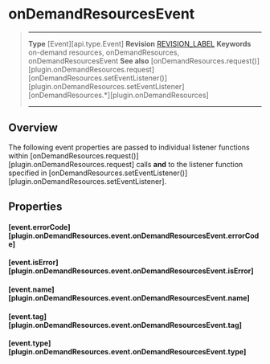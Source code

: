
# onDemandResourcesEvent

> --------------------- ------------------------------------------------------------------------------------------
> __Type__              [Event][api.type.Event]
> __Revision__          [REVISION_LABEL](REVISION_URL)
> __Keywords__          on-demand resources, onDemandResources, onDemandResourcesEvent
> __See also__          [onDemandResources.request()][plugin.onDemandResources.request]
>                       [onDemandResources.setEventListener()][plugin.onDemandResources.setEventListener]
>						[onDemandResources.*][plugin.onDemandResources]
> --------------------- ------------------------------------------------------------------------------------------

## Overview

The following event properties are passed to individual listener functions within [onDemandResources.request()][plugin.onDemandResources.request] calls __and__ to the listener function specified in [onDemandResources.setEventListener()][plugin.onDemandResources.setEventListener].


## Properties

#### [event.errorCode][plugin.onDemandResources.event.onDemandResourcesEvent.errorCode]

#### [event.isError][plugin.onDemandResources.event.onDemandResourcesEvent.isError]

#### [event.name][plugin.onDemandResources.event.onDemandResourcesEvent.name]

#### [event.tag][plugin.onDemandResources.event.onDemandResourcesEvent.tag]

#### [event.type][plugin.onDemandResources.event.onDemandResourcesEvent.type]

